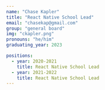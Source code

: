 ```yaml
---
name: "Chase Kapler"
title: "React Native School Lead"
email: "chasekap@gmail.com"
group: "general board"
img: "ckapler.png"
pronouns: "he/him"
graduating_year: 2023

positions:
  - year: 2020-2021
    title: React Native School Lead
  - year: 2021-2022
    title: React Native School Lead
---
```

